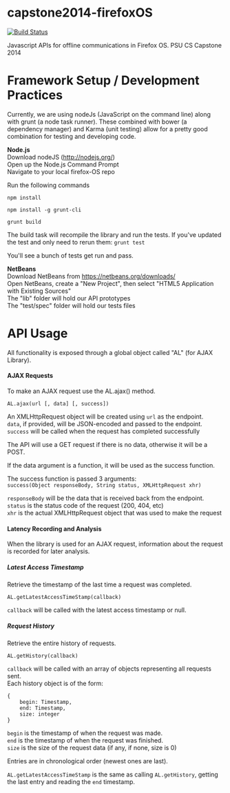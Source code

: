 capstone2014-firefoxOS
======================

[![Build Status](https://travis-ci.org/askore/capstone2014-firefoxOS.svg?branch=master)](https://travis-ci.org/askore/capstone2014-firefoxOS)

Javascript APIs for offline communications in Firefox OS. PSU CS Capstone 2014

Framework Setup / Development Practices
======================

Currently, we are using nodeJs (JavaScript on the command line) along  
with grunt (a node task runner). These combined with bower (a  
dependency manager) and Karma (unit testing) allow for a pretty good  
combination for testing and developing code.  

**Node.js**  
Download nodeJS (http://nodejs.org/)  
Open up the Node.js Command Prompt  
Navigate to your local firefox-OS repo  

Run the following commands  

````npm install````

````npm install -g grunt-cli````  

````grunt build````

The build task will recompile the library and run the tests. If you've updated the test and only need to rerun them:
````grunt test````  

You'll see a bunch of tests get run and pass.  

**NetBeans**  
Download NetBeans from https://netbeans.org/downloads/  
Open NetBeans, create a "New Project", then select "HTML5 Application with Existing Sources"  
The "lib" folder will hold our API prototypes  
The "test/spec" folder will hold our tests files  


API Usage
======================

All functionality is exposed through a global object called "AL" (for AJAX Library).

#### AJAX Requests
To make an AJAX request use the AL.ajax() method.

```AL.ajax(url [, data] [, success])```

An XMLHttpRequest object will be created using ````url```` as the endpoint. <br>
````data````, if provided, will be JSON-encoded and passed to the endpoint.<br>
````success```` will be called when the request has completed successfully<br>

The API will use a GET request if there is no data, otherwise it will be a POST.

If the data argument is a function, it will be used as the success function. 

The success function is passed 3 arguments:<br>
````success(Object responseBody, String status, XMLHttpRequest xhr)````

````responseBody```` will be the data that is received back from the endpoint.<br>
````status```` is the status code of the request (200, 404, etc)<br>
````xhr```` is the actual XMLHttpRequest object that was used to make the request<br>

#### Latency Recording and Analysis
When the library is used for an AJAX request, information about the request is recorded
for later analysis.

##### Latest Access Timestamp
Retrieve the timestamp of the last time a request was completed.

````AL.getLatestAccessTimeStamp(callback)````

````callback```` will be called with the latest access timestamp or null.

##### Request History
Retrieve the entire history of requests.

````AL.getHistory(callback)````

````callback```` will be called with an array of objects representing all requests sent.<br>
Each history object is of the form:

````
{
	begin: Timestamp,
	end: Timestamp,
	size: integer
}
````

````begin```` is the timestamp of when the request was made.<br>
````end```` is the timestamp of when the request was finished.<br>
````size```` is the size of the request data (if any, if none, size is 0)

Entries are in chronological order (newest ones are last).

````AL.getLatestAccessTimeStamp```` is the same as calling ````AL.getHistory````,
getting the last entry and reading the ````end```` timestamp. 
